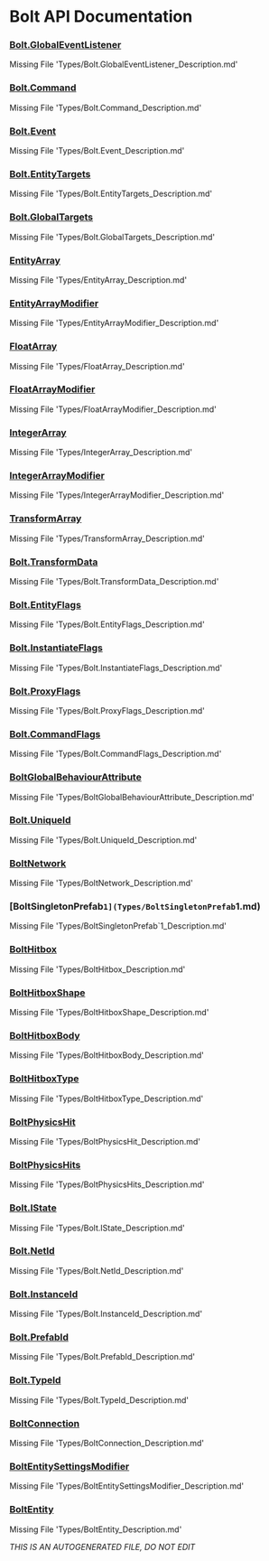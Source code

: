 # Bolt API Documentation
### [Bolt.GlobalEventListener](Types/Bolt.GlobalEventListener.md)
Missing File 'Types/Bolt.GlobalEventListener_Description.md'
### [Bolt.Command](Types/Bolt.Command.md)
Missing File 'Types/Bolt.Command_Description.md'
### [Bolt.Event](Types/Bolt.Event.md)
Missing File 'Types/Bolt.Event_Description.md'
### [Bolt.EntityTargets](Types/Bolt.EntityTargets.md)
Missing File 'Types/Bolt.EntityTargets_Description.md'
### [Bolt.GlobalTargets](Types/Bolt.GlobalTargets.md)
Missing File 'Types/Bolt.GlobalTargets_Description.md'
### [EntityArray](Types/EntityArray.md)
Missing File 'Types/EntityArray_Description.md'
### [EntityArrayModifier](Types/EntityArrayModifier.md)
Missing File 'Types/EntityArrayModifier_Description.md'
### [FloatArray](Types/FloatArray.md)
Missing File 'Types/FloatArray_Description.md'
### [FloatArrayModifier](Types/FloatArrayModifier.md)
Missing File 'Types/FloatArrayModifier_Description.md'
### [IntegerArray](Types/IntegerArray.md)
Missing File 'Types/IntegerArray_Description.md'
### [IntegerArrayModifier](Types/IntegerArrayModifier.md)
Missing File 'Types/IntegerArrayModifier_Description.md'
### [TransformArray](Types/TransformArray.md)
Missing File 'Types/TransformArray_Description.md'
### [Bolt.TransformData](Types/Bolt.TransformData.md)
Missing File 'Types/Bolt.TransformData_Description.md'
### [Bolt.EntityFlags](Types/Bolt.EntityFlags.md)
Missing File 'Types/Bolt.EntityFlags_Description.md'
### [Bolt.InstantiateFlags](Types/Bolt.InstantiateFlags.md)
Missing File 'Types/Bolt.InstantiateFlags_Description.md'
### [Bolt.ProxyFlags](Types/Bolt.ProxyFlags.md)
Missing File 'Types/Bolt.ProxyFlags_Description.md'
### [Bolt.CommandFlags](Types/Bolt.CommandFlags.md)
Missing File 'Types/Bolt.CommandFlags_Description.md'
### [BoltGlobalBehaviourAttribute](Types/BoltGlobalBehaviourAttribute.md)
Missing File 'Types/BoltGlobalBehaviourAttribute_Description.md'
### [Bolt.UniqueId](Types/Bolt.UniqueId.md)
Missing File 'Types/Bolt.UniqueId_Description.md'
### [BoltNetwork](Types/BoltNetwork.md)
Missing File 'Types/BoltNetwork_Description.md'
### [BoltSingletonPrefab`1](Types/BoltSingletonPrefab`1.md)
Missing File 'Types/BoltSingletonPrefab`1_Description.md'
### [BoltHitbox](Types/BoltHitbox.md)
Missing File 'Types/BoltHitbox_Description.md'
### [BoltHitboxShape](Types/BoltHitboxShape.md)
Missing File 'Types/BoltHitboxShape_Description.md'
### [BoltHitboxBody](Types/BoltHitboxBody.md)
Missing File 'Types/BoltHitboxBody_Description.md'
### [BoltHitboxType](Types/BoltHitboxType.md)
Missing File 'Types/BoltHitboxType_Description.md'
### [BoltPhysicsHit](Types/BoltPhysicsHit.md)
Missing File 'Types/BoltPhysicsHit_Description.md'
### [BoltPhysicsHits](Types/BoltPhysicsHits.md)
Missing File 'Types/BoltPhysicsHits_Description.md'
### [Bolt.IState](Types/Bolt.IState.md)
Missing File 'Types/Bolt.IState_Description.md'
### [Bolt.NetId](Types/Bolt.NetId.md)
Missing File 'Types/Bolt.NetId_Description.md'
### [Bolt.InstanceId](Types/Bolt.InstanceId.md)
Missing File 'Types/Bolt.InstanceId_Description.md'
### [Bolt.PrefabId](Types/Bolt.PrefabId.md)
Missing File 'Types/Bolt.PrefabId_Description.md'
### [Bolt.TypeId](Types/Bolt.TypeId.md)
Missing File 'Types/Bolt.TypeId_Description.md'
### [BoltConnection](Types/BoltConnection.md)
Missing File 'Types/BoltConnection_Description.md'
### [BoltEntitySettingsModifier](Types/BoltEntitySettingsModifier.md)
Missing File 'Types/BoltEntitySettingsModifier_Description.md'
### [BoltEntity](Types/BoltEntity.md)
Missing File 'Types/BoltEntity_Description.md'

*THIS IS AN AUTOGENERATED FILE, DO NOT EDIT*
